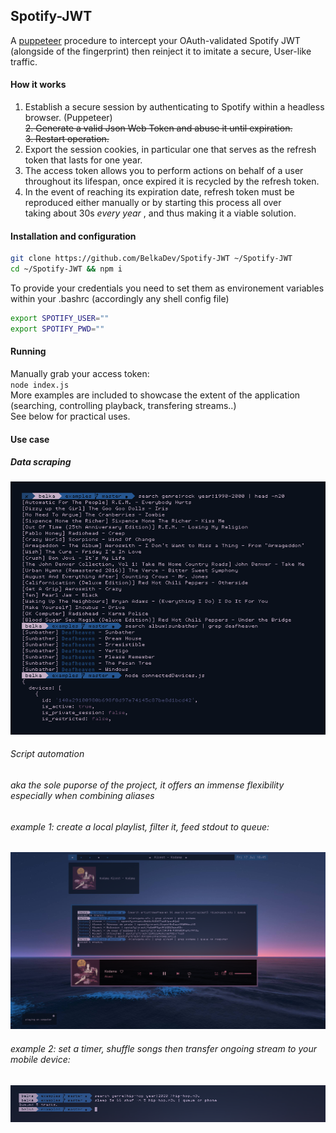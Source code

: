 ## Spotify-JWT
 A [puppeteer](https://github.com/puppeteer/puppeteer) procedure to intercept your OAuth-validated Spotify JWT (alongside of the fingerprint) then reinject it to imitate a secure, User-like traffic.
#### How it works
1. Establish a secure session by authenticating to Spotify within a headless browser. (Puppeteer) <br>
~~2. Generate a valid Json Web Token and abuse it until expiration.~~ <br>
~~3. Restart operation.~~
2. Export the session cookies, in particular one that serves as the refresh token that lasts for one year.
3. The access token allows you to perform actions on behalf of a user throughout its lifespan, once expired it is recycled by the refresh token.
4. In the event of reaching its expiration date, refresh token must be reproduced either manually or by starting this process all over <br>
taking about 30s <i> every year </i>, and thus making it a viable solution.

#### Installation and configuration
```bash
git clone https://github.com/BelkaDev/Spotify-JWT ~/Spotify-JWT
cd ~/Spotify-JWT && npm i
```
To provide your credentials you need to set them as environement variables within your .bashrc (accordingly any shell config file) <br>
``` bash
export SPOTIFY_USER=""
export SPOTIFY_PWD=""
```
#### Running
Manually grab your access token: <br>
`node index.js` <br>
More examples are included to showcase the extent of the application (searching, controlling playback, transfering streams..) </br>
See below for practical uses.

#### Use case
##### Data scraping 
![scraping](src/scraping.png)
###### Script automation 
###### aka the sole puporse of the project, it offers an immense flexibility especially when combining aliases
###### example 1: create a local playlist, filter it, feed stdout to queue:
![example 1](src/automation1.png)
###### example 2: set a timer, shuffle songs then transfer ongoing stream to your mobile device:
![example 2](src/automation2.png)


